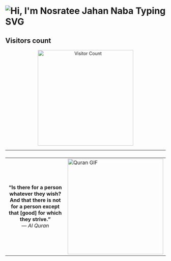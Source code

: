 <h1>
  <img 
    src="https://readme-typing-svg.demolab.com/?font=Poppins&size=40&duration=5000&pause=1000&color=FF69B4&center=true&vCenter=true&width=600&lines=Hi,+I'm+Nosratee+Jahan+Naba" 
    alt="Hi, I'm Nosratee Jahan Naba Typing SVG" 
  />
</h1>

## Visitors count
<p align="center">
  <img src="https://count.getloli.com/get/@nosratee-jahan-naba?theme=miku" alt="Visitor Count" width="300" />
</p>

---

### 
<table align="center">
  <tr>
    <td>
      <p align="center">
        <strong>“Is there for a person whatever they wish?<br>
        And that there is not for a person except that [good] for which they strive.”</strong><br>
        <em>— Al Quran </em>
      </p>
    </td>
    <td>
      <img src="https://i.pinimg.com/originals/16/89/5b/16895b231b6da505e2e4acef02a3c1fe.gif" width="300" alt="Quran GIF"/>
    </td>
  </tr>
</table>
